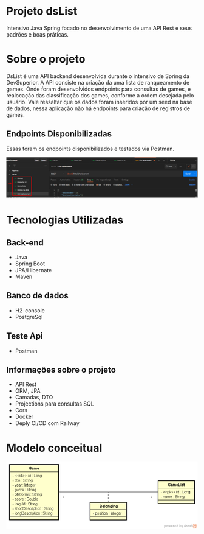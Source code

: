 # Projeto dsList
Intensivo Java Spring focado no desenvolvimento de uma API Rest e seus padrões e boas práticas.

# Sobre o projeto
DsList é uma API backend desenvolvida durante o intensivo de Spring da DevSuperior. A API consiste na criação da uma lista de ranqueamento de games.
Onde foram desenvolvidos endpoints para consultas de games, e realocação das classificação dos games, conforme a ordem desejada pelo usuário. Vale ressaltar que os dados foram inseridos por um seed na base de dados, nessa aplicação não há endpoints para criação de registros de games.

## Endpoints Disponibilizadas
Essas foram os endpoints disponibilizados e testados via Postman.

![Endpoint Postaman](https://github.com/BoaroliElias/dsList/blob/main/assets/endpointsDsList.png) 


# Tecnologias Utilizadas
## Back-end
- Java
- Spring Boot
- JPA/Hibernate
- Maven

## Banco de dados
- H2-console
- PostgreSql

## Teste Api
- Postman

## Informações sobre o projeto
- API Rest
- ORM, JPA
- Camadas, DTO
- Projections para consultas SQL
- Cors
- Docker
- Deply CI/CD com Railway

# Modelo conceitual

![Endpoint Postaman](https://github.com/BoaroliElias/dsList/blob/main/assets/dslist-model.png) 

